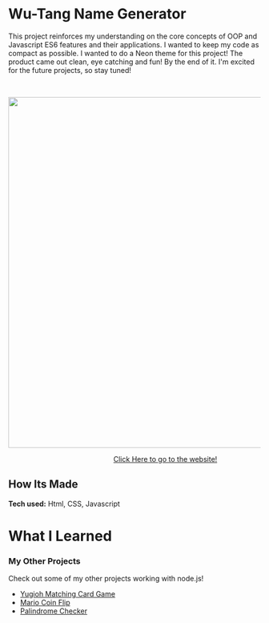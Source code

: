 # Wu-Tang Name Generator

This project reinforces my understanding on the core concepts of OOP and Javascript ES6 features and their applications. I wanted to keep my code as compact as possible. I wanted to do a Neon theme for this project! The product came out clean, eye catching and fun! By the end of it. I'm excited for the future projects, so stay tuned!

&emsp;

<img src="https://github.com/DashlinS/wu-tang-generator-bootcamp/tree/answer/images/wutangdemo.gif" width="700">

&emsp;&emsp;&emsp;&emsp;&emsp;&emsp;&emsp;&emsp;&emsp;&emsp;&emsp;&emsp;&emsp;&emsp;&emsp;[Click Here to go to the website!](https://wutangenerator.netlify.app/)

## How Its Made 

**Tech used:** 
Html, CSS, Javascript

# What I Learned

 

### My Other Projects 

Check out some of my other projects working with node.js!

* [Yugioh Matching Card Game](https://github.com/DashlinS/matching-card-bootcamp/tree/answer)
* [Mario Coin Flip](https://github.com/DashlinS/node-coin-flip-bootcamp/tree/answer)
* [Palindrome Checker](https://github.com/DashlinS/node-palindrome-bootcamp/tree/answer)